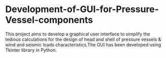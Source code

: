 # Development-of-GUI-for-Pressure-Vessel-components
This project aims to develop a graphical user interface to simplify the tedious calculations for the design of head and shell of pressure vessels &amp; wind and seismic loads characteristics.The GUI has been developed using Tkinter library in Python.
